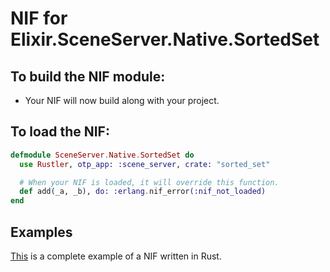 # NIF for Elixir.SceneServer.Native.SortedSet

## To build the NIF module:

- Your NIF will now build along with your project.

## To load the NIF:

```elixir
defmodule SceneServer.Native.SortedSet do
  use Rustler, otp_app: :scene_server, crate: "sorted_set"

  # When your NIF is loaded, it will override this function.
  def add(_a, _b), do: :erlang.nif_error(:nif_not_loaded)
end
```

## Examples

[This](https://github.com/rusterlium/NifIo) is a complete example of a NIF written in Rust.
